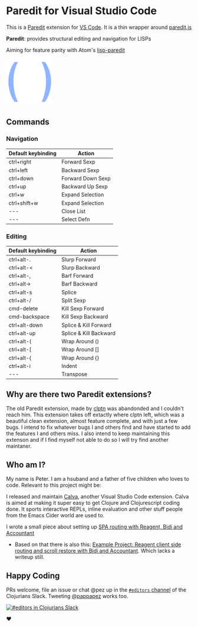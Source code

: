 # Paredit for Visual Studio Code

This is a [Paredit](http://mumble.net/~campbell/emacs/paredit.el) extension for [VS Code](https://code.visualstudio.com). It is a thin wrapper around [paredit.js](http://robert.kra.hn/projects/paredit-js)

**Paredit**: provides structural editing and navigation for LISPs

Aiming for feature parity with Atom's [lisp-paredit](https://github.com/jonspalding/lisp-paredit)

![Paredit icon](assets/paredit.png)
## Commands

### Navigation

Default keybinding | Action
------------------ | ------
ctrl+right         | Forward Sexp
ctrl+left          | Backward Sexp
ctrl+down          | Forward Down Sexp
ctrl+up            | Backward Up Sexp
ctrl+w             | Expand Selection
ctrl+shift+w       | Expand Selection
---                | Close List
---                | Select Defn

### Editing

Default keybinding | Action
------------------ | ------
ctrl+alt-.         | Slurp Forward
ctrl+alt-<         | Slurp Backward
ctrl+alt-,         | Barf Forward
ctrl+alt->         | Barf Backward
ctrl+alt-s         | Splice
ctrl+alt-/         | Split Sexp
cmd-delete         | Kill Sexp Forward
cmd-backspace      | Kill Sexp Backward
ctrl+alt-down      | Splice & Kill Forward
ctrl+alt-up        | Splice & Kill Backward
ctrl+alt-(         | Wrap Around ()
ctrl+alt-[         | Wrap Around []
ctrl+alt-{         | Wrap Around {}
ctrl+alt-i         | Indent
---                | Transpose

## Why are there two Paredit extensions?

The old Paredit extension, made by [clptn](https://github.com/clptn/code-paredit) was abandonded and I couldn't reach him. This extension takes off extactly where clptn left, which was a beautiful clean extension, almost feature complete, and with just a few bugs. I intend to fix whatever bugs I and others find and have started to add the features I and others miss. I also intend to keep maintaining this extenson and if I find myself not able to do so I will try find another maintaner.

## Who am I?

My name is Peter. I am a hsuband and a father of five children who loves to code. Relevant to this project might be:

I released and maintain [Calva](https://marketplace.visualstudio.com/items?itemName=cospaia.clojure4vscode), another Visual Studio Code extension. Calva is aimed at making it super easy to get Clojure and Clojurescript coding done. It sports interactive REPLs, inline evaluation and other stuff people from the Emacs Cider world are used to.

I wrote a small piece about setting up [SPA routing with Reagent, Bidi and Accountant](https://pez.github.io/2016/03/01/Reagent-clientside-routing-with-Bidi-and-Accountant.html)

* Based on that there is also this: [Example Project: Reagent client side routing and scroll restore with Bidi and Accountant](https://github.com/PEZ/clojurescript-reactive-spa-scroll-restore-example). Which lacks a writeup still.

## Happy Coding

PRs welcome, file an issue or chat @pez up in the [`#editors` channel](https://clojurians.slack.com/messages/editors/) of the Clojurians Slack. Tweeting [@pappapez](https://twitter.com/pappapez) works too.

[![#editors in Clojurians Slack](https://img.shields.io/badge/clojurians-editors-blue.svg?logo=slack)](https://clojurians.slack.com/messages/editors/)

❤️